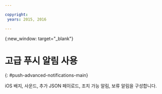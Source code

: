 ```yaml
---

copyright:
 years: 2015, 2016

---
```


{:new_window: target="_blank"}
# 고급 푸시 알림 사용
{: #push-advanced-notifications-main}

iOS 배지, 사운드, 추가 JSON 페이로드, 조치 가능 알림, 보류 알림을 구성합니다. 

